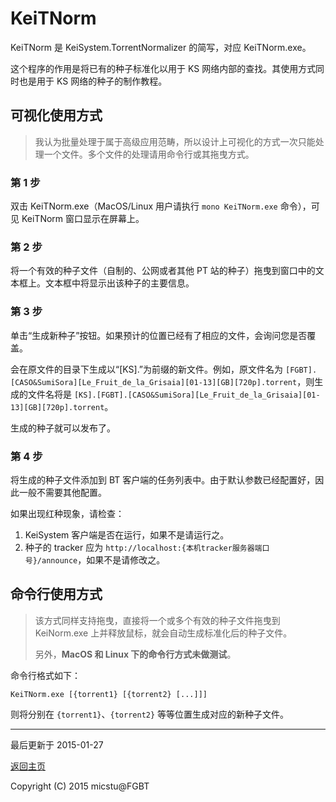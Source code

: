 # KeiTNorm

KeiTNorm 是 KeiSystem.TorrentNormalizer 的简写，对应 KeiTNorm.exe。

这个程序的作用是将已有的种子标准化以用于 KS 网络内部的查找。其使用方式同时也是用于 KS 网络的种子的制作教程。

## 可视化使用方式

> 我认为批量处理于属于高级应用范畴，所以设计上可视化的方式一次只能处理一个文件。多个文件的处理请用命令行或其拖曳方式。

### 第 1 步

双击 KeiTNorm.exe（MacOS/Linux 用户请执行 `mono KeiTNorm.exe` 命令），可见 KeiTNorm 窗口显示在屏幕上。

### 第 2 步

将一个有效的种子文件（自制的、公网或者其他 PT 站的种子）拖曳到窗口中的文本框上。文本框中将显示出该种子的主要信息。

### 第 3 步

单击“生成新种子”按钮。如果预计的位置已经有了相应的文件，会询问您是否覆盖。

会在原文件的目录下生成以“[KS].”为前缀的新文件。例如，原文件名为 `[FGBT].[CASO&SumiSora][Le_Fruit_de_la_Grisaia][01-13][GB][720p].torrent`，则生成的文件名将是 `[KS].[FGBT].[CASO&SumiSora][Le_Fruit_de_la_Grisaia][01-13][GB][720p].torrent`。

生成的种子就可以发布了。

### 第 4 步

将生成的种子文件添加到 BT 客户端的任务列表中。由于默认参数已经配置好，因此一般不需要其他配置。

如果出现红种现象，请检查：

1. KeiSystem 客户端是否在运行，如果不是请运行之。
2. 种子的 tracker 应为 `http://localhost:{本机tracker服务器端口号}/announce`，如果不是请修改之。

## 命令行使用方式

> 该方式同样支持拖曳，直接将一个或多个有效的种子文件拖曳到 KeiNorm.exe 上并释放鼠标，就会自动生成标准化后的种子文件。
>
> 另外，**MacOS 和 Linux 下的命令行方式未做测试**。

命令行格式如下：

`KeiTNorm.exe [{torrent1} [{torrent2} [...]]]`

则将分别在 `{torrent1}`、`{torrent2}` 等等位置生成对应的新种子文件。

------

最后更新于 2015-01-27

[返回主页](./index.htm)

Copyright (C) 2015 micstu@FGBT